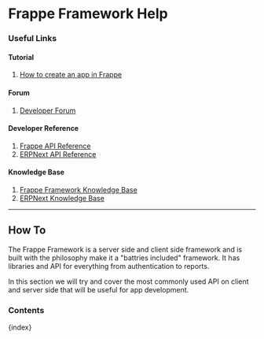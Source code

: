 # Frappe Framework Help

### Useful Links

#### Tutorial

1. [How to create an app in Frappe](https://frappe.io/tutorials)

#### Forum

1. [Developer Forum](https://discuss.erpnext.com)

#### Developer Reference

1. [Frappe API Reference](https://docs.frappe.io)
1. [ERPNext API Reference](https://docs.frappe.io)


#### Knowledge Base

1. [Frappe Framework Knowledge Base](https://kb.frappe.io)
1. [ERPNext Knowledge Base](https://kb.erpnext.com)

---

## How To

The Frappe Framework is a server side and client side framework and is built with the philosophy make it a "battries included" framework. It has libraries and API for everything from authentication to reports.

In this section we will try and cover the most commonly used API on client and server side that will be useful for app development.

### Contents

{index}
